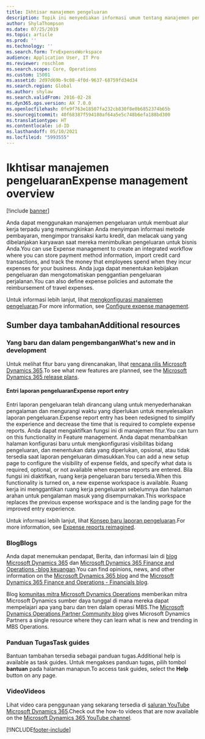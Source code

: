 ```yaml
---
title: Ikhtisar manajemen pengeluaran
description: Topik ini menyediakan informasi umum tentang manajemen pengeluaran dan tautan ke sumber daya tambahan. Anda dapat menggunakan manajemen pengeluaran untuk membuat alur kerja terpadu yang memungkinkan Anda menyimpan informasi metode pembayaran, mengimpor transaksi kartu kredit, dan melacak uang yang dibelanjakan karyawan saat mereka menimbulkan pengeluaran untuk bisnis Anda.
author: ShylaThompson
ms.date: 07/25/2019
ms.topic: article
ms.prod: ''
ms.technology: ''
ms.search.form: TrvExpenseWorkspace
audience: Application User, IT Pro
ms.reviewer: roschlom
ms.search.scope: Core, Operations
ms.custom: 15001
ms.assetid: 2d97d69b-9c08-4f0d-9637-68759fd34d34
ms.search.region: Global
ms.author: shylaw
ms.search.validFrom: 2016-02-28
ms.dyn365.ops.version: AX 7.0.0
ms.openlocfilehash: 0fe9f763e18507fa232cb830f8e0b6852374b65b
ms.sourcegitcommit: 40f68387f594180af64a5e5c748b6efa188bd300
ms.translationtype: HT
ms.contentlocale: id-ID
ms.lasthandoff: 05/10/2021
ms.locfileid: "5993555"
---
```

# <a name="expense-management-overview"></a><span data-ttu-id="55253-104">Ikhtisar manajemen pengeluaran</span><span class="sxs-lookup"><span data-stu-id="55253-104">Expense management overview</span></span>

[!include [banner](../includes/banner.md)]

<span data-ttu-id="55253-105">Anda dapat menggunakan manajemen pengeluaran untuk membuat alur kerja terpadu yang memungkinkan Anda menyimpan informasi metode pembayaran, mengimpor transaksi kartu kredit, dan melacak uang yang dibelanjakan karyawan saat mereka menimbulkan pengeluaran untuk bisnis Anda.</span><span class="sxs-lookup"><span data-stu-id="55253-105">You can use Expense management to create an integrated workflow where you can store payment method information, import credit card transactions, and track the money that employees spend when they incur expenses for your business.</span></span> <span data-ttu-id="55253-106">Anda juga dapat menentukan kebijakan pengeluaran dan mengotomatiskan penggantian pengeluaran perjalanan.</span><span class="sxs-lookup"><span data-stu-id="55253-106">You can also define expense policies and automate the reimbursement of travel expenses.</span></span>

<span data-ttu-id="55253-107">Untuk informasi lebih lanjut, lihat [mengkonfigurasi manajemen pengeluaran](plan-expense-management.md).</span><span class="sxs-lookup"><span data-stu-id="55253-107">For more information, see [Configure expense management](plan-expense-management.md).</span></span>

## <a name="additional-resources"></a><span data-ttu-id="55253-108">Sumber daya tambahan</span><span class="sxs-lookup"><span data-stu-id="55253-108">Additional resources</span></span>

### <a name="whats-new-and-in-development"></a><span data-ttu-id="55253-109">Yang baru dan dalam pengembangan</span><span class="sxs-lookup"><span data-stu-id="55253-109">What's new and in development</span></span>

<span data-ttu-id="55253-110">Untuk melihat fitur baru yang direncanakan, lihat [rencana rilis Microsoft Dynamics 365](/dynamics365/release-plans/).</span><span class="sxs-lookup"><span data-stu-id="55253-110">To see what new features are planned, see the [Microsoft Dynamics 365 release plans](/dynamics365/release-plans/).</span></span>

#### <a name="expense-report-entry"></a><span data-ttu-id="55253-111">Entri laporan pengeluaran</span><span class="sxs-lookup"><span data-stu-id="55253-111">Expense report entry</span></span>

<span data-ttu-id="55253-112">Entri laporan pengeluaran telah dirancang ulang untuk menyederhanakan pengalaman dan mengurangi waktu yang diperlukan untuk menyelesaikan laporan pengeluaran.</span><span class="sxs-lookup"><span data-stu-id="55253-112">Expense report entry has been redesigned to simplify the experience and decrease the time that is required to complete expense reports.</span></span> <span data-ttu-id="55253-113">Anda dapat mengaktifkan fungsi ini di manajemen fitur.</span><span class="sxs-lookup"><span data-stu-id="55253-113">You can turn on this functionality in Feature management.</span></span> <span data-ttu-id="55253-114">Anda dapat menambahkan halaman konfigurasi baru untuk mengkonfigurasi visibilitas bidang pengeluaran, dan menentukan data yang diperlukan, opsional, atau tidak tersedia saat laporan pengeluaran dimasukkan.</span><span class="sxs-lookup"><span data-stu-id="55253-114">You can add a new setup page to configure the visibility of expense fields, and specify what data is required, optional, or not available when expense reports are entered.</span></span> <span data-ttu-id="55253-115">Bila fungsi ini diaktifkan, ruang kerja pengeluaran baru tersedia.</span><span class="sxs-lookup"><span data-stu-id="55253-115">When this functionality is turned on, a new expense workspace is available.</span></span> <span data-ttu-id="55253-116">Ruang kerja ini menggantikan ruang kerja pengeluaran sebelumnya dan halaman arahan untuk pengalaman masuk yang disempurnakan.</span><span class="sxs-lookup"><span data-stu-id="55253-116">This workspace replaces the previous expense workspace and is the landing page for the improved entry experience.</span></span>

<span data-ttu-id="55253-117">Untuk informasi lebih lanjut, lihat [Konsep baru laporan pengeluaran](ExpenseWorkspaceNew.md).</span><span class="sxs-lookup"><span data-stu-id="55253-117">For more information, see [Expense reports reimagined](ExpenseWorkspaceNew.md).</span></span>

### <a name="blogs"></a><span data-ttu-id="55253-118">Blog</span><span class="sxs-lookup"><span data-stu-id="55253-118">Blogs</span></span>

<span data-ttu-id="55253-119">Anda dapat menemukan pendapat, Berita, dan informasi lain di [blog Microsoft Dynamics 365](https://community.dynamics.com/b/msftdynamicsblog?c=Enterprise) dan [Microsoft Dynamics 365 Finance and Operations -blog keuangan](https://community.dynamics.com/365/financeandoperations/b/financials).</span><span class="sxs-lookup"><span data-stu-id="55253-119">You can find opinions, news, and other information on the [Microsoft Dynamics 365 blog](https://community.dynamics.com/b/msftdynamicsblog?c=Enterprise) and the [Microsoft Dynamics 365 Finance and Operations - Financials blog](https://community.dynamics.com/365/financeandoperations/b/financials).</span></span>

<span data-ttu-id="55253-120">Blog [komunitas mitra Microsoft Dynamics Operations](https://community.dynamics.com/partner/b/operationspartnercommunityblog) memberikan mitra Microsoft Dynamics sumber daya tunggal di mana mereka dapat mempelajari apa yang baru dan tren dalam operasi MBS.</span><span class="sxs-lookup"><span data-stu-id="55253-120">The [Microsoft Dynamics Operations Partner Community blog](https://community.dynamics.com/partner/b/operationspartnercommunityblog) gives Microsoft Dynamics Partners a single resource where they can learn what is new and trending in MBS Operations.</span></span>

### <a name="task-guides"></a><span data-ttu-id="55253-121">Panduan Tugas</span><span class="sxs-lookup"><span data-stu-id="55253-121">Task guides</span></span>

<span data-ttu-id="55253-122">Bantuan tambahan tersedia sebagai panduan tugas.</span><span class="sxs-lookup"><span data-stu-id="55253-122">Additional help is available as task guides.</span></span> <span data-ttu-id="55253-123">Untuk mengakses panduan tugas, pilih tombol **bantuan** pada halaman manapun.</span><span class="sxs-lookup"><span data-stu-id="55253-123">To access task guides, select the **Help** button on any page.</span></span>

### <a name="videos"></a><span data-ttu-id="55253-124">Video</span><span class="sxs-lookup"><span data-stu-id="55253-124">Videos</span></span>

<span data-ttu-id="55253-125">Lihat video cara penggunaan yang sekarang tersedia di [saluran YouTube Microsoft Dynamics 365](https://www.youtube.com/channel/UCJGCg4rB3QSs8y_1FquelBQ).</span><span class="sxs-lookup"><span data-stu-id="55253-125">Check out the how-to videos that are now available on the [Microsoft Dynamics 365 YouTube channel](https://www.youtube.com/channel/UCJGCg4rB3QSs8y_1FquelBQ).</span></span>


[!INCLUDE[footer-include](../includes/footer-banner.md)]